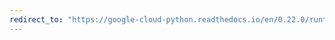 ```yaml
---
redirect_to: "https://google-cloud-python.readthedocs.io/en/0.22.0/runtimeconfig-config.html"
---
```

